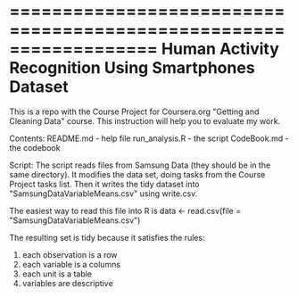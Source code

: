 ==================================================================
Human Activity Recognition Using Smartphones Dataset
==================================================================

This is a repo with the Course Project for Coursera.org "Getting and Cleaning Data" course. This instruction will help you to evaluate my work.

Contents:
README.md - help file
run_analysis.R - the script
CodeBook.md - the codebook

Script:
The script reads files from Samsung Data (they should be in the same directory).
It modifies the data set, doing tasks from the Course Project tasks list. Then it writes the tidy dataset into "SamsungDataVariableMeans.csv" using write.csv.

The easiest way to read this file into R is
data <- read.csv(file = "SamsungDataVariableMeans.csv")

The resulting set is tidy because it satisfies the rules:
1) each observation is a row
2) each variable is a columns
3) each unit is a table
4) variables are descriptive